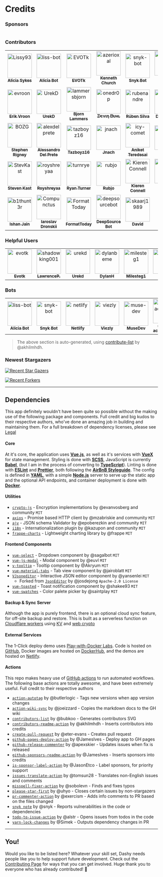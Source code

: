 # Credits

### Sponsors
<!-- readme: sponsors -start -->
<table>
</table>
<!-- readme: sponsors -end -->

### Contributors
<!-- readme: contributors -start -->
<table>
<tr>
    <td align="center">
        <a href="https://github.com/Lissy93">
            <img src="https://avatars.githubusercontent.com/u/1862727?v=4" width="80;" alt="Lissy93"/>
            <br />
            <sub><b>Alicia Sykes</b></sub>
        </a>
    </td>
    <td align="center">
        <a href="https://github.com/liss-bot">
            <img src="https://avatars.githubusercontent.com/u/87835202?v=4" width="80;" alt="liss-bot"/>
            <br />
            <sub><b>Alicia Bot</b></sub>
        </a>
    </td>
    <td align="center">
        <a href="https://github.com/EVOTk">
            <img src="https://avatars.githubusercontent.com/u/45015615?v=4" width="80;" alt="EVOTk"/>
            <br />
            <sub><b>EVOTk</b></sub>
        </a>
    </td>
    <td align="center">
        <a href="https://github.com/azerioxal">
            <img src="https://avatars.githubusercontent.com/u/5369885?v=4" width="80;" alt="azerioxal"/>
            <br />
            <sub><b>Kenneth Church</b></sub>
        </a>
    </td>
    <td align="center">
        <a href="https://github.com/snyk-bot">
            <img src="https://avatars.githubusercontent.com/u/19733683?v=4" width="80;" alt="snyk-bot"/>
            <br />
            <sub><b>Snyk Bot</b></sub>
        </a>
    </td>
    <td align="center">
        <a href="https://github.com/kashif-se">
            <img src="https://avatars.githubusercontent.com/u/5568138?v=4" width="80;" alt="kashif-se"/>
            <br />
            <sub><b>Kashif Sohail</b></sub>
        </a>
    </td></tr>
<tr>
    <td align="center">
        <a href="https://github.com/evroon">
            <img src="https://avatars.githubusercontent.com/u/11857441?v=4" width="80;" alt="evroon"/>
            <br />
            <sub><b>Erik Vroon</b></sub>
        </a>
    </td>
    <td align="center">
        <a href="https://github.com/UrekD">
            <img src="https://avatars.githubusercontent.com/u/38784343?v=4" width="80;" alt="UrekD"/>
            <br />
            <sub><b>UrekD</b></sub>
        </a>
    </td>
    <td align="center">
        <a href="https://github.com/lammersbjorn">
            <img src="https://avatars.githubusercontent.com/u/71191962?v=4" width="80;" alt="lammersbjorn"/>
            <br />
            <sub><b>Bjorn Lammers</b></sub>
        </a>
    </td>
    <td align="center">
        <a href="https://github.com/onedr0p">
            <img src="https://avatars.githubusercontent.com/u/213795?v=4" width="80;" alt="onedr0p"/>
            <br />
            <sub><b>ᗪєνιη ᗷυнʟ</b></sub>
        </a>
    </td>
    <td align="center">
        <a href="https://github.com/rubenandre">
            <img src="https://avatars.githubusercontent.com/u/9402773?v=4" width="80;" alt="rubenandre"/>
            <br />
            <sub><b>Rúben Silva</b></sub>
        </a>
    </td>
    <td align="center">
        <a href="https://github.com/daentech">
            <img src="https://avatars.githubusercontent.com/u/358678?v=4" width="80;" alt="daentech"/>
            <br />
            <sub><b>Dan Gilbert</b></sub>
        </a>
    </td></tr>
<tr>
    <td align="center">
        <a href="https://github.com/BOZG">
            <img src="https://avatars.githubusercontent.com/u/6022344?v=4" width="80;" alt="BOZG"/>
            <br />
            <sub><b>Stephen Rigney</b></sub>
        </a>
    </td>
    <td align="center">
        <a href="https://github.com/alexdelprete">
            <img src="https://avatars.githubusercontent.com/u/7027842?v=4" width="80;" alt="alexdelprete"/>
            <br />
            <sub><b>Alessandro Del Prete</b></sub>
        </a>
    </td>
    <td align="center">
        <a href="https://github.com/tazboyz16">
            <img src="https://avatars.githubusercontent.com/u/12215340?v=4" width="80;" alt="tazboyz16"/>
            <br />
            <sub><b>Tazboyz16</b></sub>
        </a>
    </td>
    <td align="center">
        <a href="https://github.com/jnach">
            <img src="https://avatars.githubusercontent.com/u/33467747?v=4" width="80;" alt="jnach"/>
            <br />
            <sub><b>Jnach</b></sub>
        </a>
    </td>
    <td align="center">
        <a href="https://github.com/icy-comet">
            <img src="https://avatars.githubusercontent.com/u/50461557?v=4" width="80;" alt="icy-comet"/>
            <br />
            <sub><b>Aniket Teredesai</b></sub>
        </a>
    </td>
    <td align="center">
        <a href="https://github.com/XertDev">
            <img src="https://avatars.githubusercontent.com/u/16572811?v=4" width="80;" alt="XertDev"/>
            <br />
            <sub><b>Xert</b></sub>
        </a>
    </td></tr>
<tr>
    <td align="center">
        <a href="https://github.com/StevKast">
            <img src="https://avatars.githubusercontent.com/u/17804308?v=4" width="80;" alt="StevKast"/>
            <br />
            <sub><b>Steven Kast</b></sub>
        </a>
    </td>
    <td align="center">
        <a href="https://github.com/royshreyaa">
            <img src="https://avatars.githubusercontent.com/u/139828242?v=4" width="80;" alt="royshreyaa"/>
            <br />
            <sub><b>Royshreyaa</b></sub>
        </a>
    </td>
    <td align="center">
        <a href="https://github.com/turnrye">
            <img src="https://avatars.githubusercontent.com/u/701035?v=4" width="80;" alt="turnrye"/>
            <br />
            <sub><b>Ryan Turner</b></sub>
        </a>
    </td>
    <td align="center">
        <a href="https://github.com/rubjo">
            <img src="https://avatars.githubusercontent.com/u/42270947?v=4" width="80;" alt="rubjo"/>
            <br />
            <sub><b>Rubjo</b></sub>
        </a>
    </td>
    <td align="center">
        <a href="https://github.com/KierenConnell">
            <img src="https://avatars.githubusercontent.com/u/46445781?v=4" width="80;" alt="KierenConnell"/>
            <br />
            <sub><b>Kieren Connell</b></sub>
        </a>
    </td>
    <td align="center">
        <a href="https://github.com/Singebob">
            <img src="https://avatars.githubusercontent.com/u/24290044?v=4" width="80;" alt="Singebob"/>
            <br />
            <sub><b>Jeremy Chauvin</b></sub>
        </a>
    </td></tr>
<tr>
    <td align="center">
        <a href="https://github.com/b1thunt3r">
            <img src="https://avatars.githubusercontent.com/u/791091?v=4" width="80;" alt="b1thunt3r"/>
            <br />
            <sub><b>Ishan Jain</b></sub>
        </a>
    </td>
    <td align="center">
        <a href="https://github.com/Compunctus">
            <img src="https://avatars.githubusercontent.com/u/5058853?v=4" width="80;" alt="Compunctus"/>
            <br />
            <sub><b>Iaroslav Dronskii</b></sub>
        </a>
    </td>
    <td align="center">
        <a href="https://github.com/FormatToday">
            <img src="https://avatars.githubusercontent.com/u/20515769?v=4" width="80;" alt="FormatToday"/>
            <br />
            <sub><b>FormatToday</b></sub>
        </a>
    </td>
    <td align="center">
        <a href="https://github.com/deepsourcebot">
            <img src="https://avatars.githubusercontent.com/u/60907429?v=4" width="80;" alt="deepsourcebot"/>
            <br />
            <sub><b>DeepSource Bot</b></sub>
        </a>
    </td>
    <td align="center">
        <a href="https://github.com/skaarj1989">
            <img src="https://avatars.githubusercontent.com/u/34756939?v=4" width="80;" alt="skaarj1989"/>
            <br />
            <sub><b>David</b></sub>
        </a>
    </td></tr>
</table>
<!-- readme: contributors -end -->


### Helpful Users
<!-- readme: EVOTk,shadowking001,UrekD,DylanBeMe,MilesTEG1,lu4t -start -->
<table>
<tr>
    <td align="center">
        <a href="https://github.com/evotk">
            <img src="https://avatars.githubusercontent.com/u/45015615?v=4" width="80;" alt="evotk"/>
            <br />
            <sub><b>Evotk</b></sub>
        </a>
    </td>
    <td align="center">
        <a href="https://github.com/shadowking001">
            <img src="https://avatars.githubusercontent.com/u/43928955?v=4" width="80;" alt="shadowking001"/>
            <br />
            <sub><b>LawrenceP.</b></sub>
        </a>
    </td>
    <td align="center">
        <a href="https://github.com/urekd">
            <img src="https://avatars.githubusercontent.com/u/38784343?v=4" width="80;" alt="urekd"/>
            <br />
            <sub><b>Urekd</b></sub>
        </a>
    </td>
    <td align="center">
        <a href="https://github.com/dylanbeme">
            <img src="https://avatars.githubusercontent.com/u/41838333?v=4" width="80;" alt="dylanbeme"/>
            <br />
            <sub><b>DylanH</b></sub>
        </a>
    </td>
    <td align="center">
        <a href="https://github.com/milesteg1">
            <img src="https://avatars.githubusercontent.com/u/29298312?v=4" width="80;" alt="milesteg1"/>
            <br />
            <sub><b>Milesteg1</b></sub>
        </a>
    </td>
    <td align="center">
        <a href="https://github.com/lu4t">
            <img src="https://avatars.githubusercontent.com/u/29571529?v=4" width="80;" alt="lu4t"/>
            <br />
            <sub><b>Lu4t</b></sub>
        </a>
    </td></tr>
</table>
<!-- readme: EVOTk,shadowking001,UrekD,DylanBeMe,MilesTEG1,lu4t -end -->

### Bots
<!-- readme: liss-bot,snyk-bot,netlify,viezly,muse-dev,bots -start -->
<table>
<tr>
    <td align="center">
        <a href="https://github.com/liss-bot">
            <img src="https://avatars.githubusercontent.com/u/87835202?v=4" width="80;" alt="liss-bot"/>
            <br />
            <sub><b>Alicia Bot</b></sub>
        </a>
    </td>
    <td align="center">
        <a href="https://github.com/snyk-bot">
            <img src="https://avatars.githubusercontent.com/u/19733683?v=4" width="80;" alt="snyk-bot"/>
            <br />
            <sub><b>Snyk Bot</b></sub>
        </a>
    </td>
    <td align="center">
        <a href="https://github.com/netlify">
            <img src="https://avatars.githubusercontent.com/u/7892489?v=4" width="80;" alt="netlify"/>
            <br />
            <sub><b>Netlify</b></sub>
        </a>
    </td>
    <td align="center">
        <a href="https://github.com/viezly">
            <img src="https://avatars.githubusercontent.com/u/78649443?v=4" width="80;" alt="viezly"/>
            <br />
            <sub><b>Viezly</b></sub>
        </a>
    </td>
    <td align="center">
        <a href="https://github.com/muse-dev">
            <img src="https://avatars.githubusercontent.com/u/42072939?v=4" width="80;" alt="muse-dev"/>
            <br />
            <sub><b>MuseDev</b></sub>
        </a>
    </td>
    <td align="center">
        <a href="https://github.com/github-actions[bot]">
            <img src="https://avatars.githubusercontent.com/in/15368?v=4" width="80;" alt="github-actions[bot]"/>
            <br />
            <sub><b>github-actions[bot]</b></sub>
        </a>
    </td></tr>
</table>
<!-- readme: liss-bot,snyk-bot,netlify,viezly,muse-dev,bots -end -->

> The above section is auto-generated, using [contribute-list](https://github.com/marketplace/actions/contribute-list) by @akhilmhdh.

### Newest Stargazers

[![Recent Star Gazers](https://reporoster.com/stars/dark/Lissy93/dashy)](https://github.com/Lissy93/dashy/stargazers)

[![Recent Forkers](https://reporoster.com/forks/dark/lissy93/dashy)](https://github.com/lissy93/dashy/network/members)

---

## Dependencies

This app definitely wouldn't have been quite so possible without the making use of the following package and components. Full credit and big kudos to their respective authors, who've done an amazing job in building and maintaining them. For a full breakdown of dependency licenses, please see [Legal](https://github.com/Lissy93/dashy/blob/master/.github/LEGAL.md)

#### Core
At it's core, the application uses [**Vue.js**](https://github.com/vuejs/vue), as well as it's services with [**VueX**](https://vuex.vuejs.org/) for state management. Styling is done with [**SCSS**](https://github.com/sass/sass), JavaScript is currently [**Babel**](https://github.com/babel/babel), (but I am in the process of converting to [**TypeScript**](https://github.com/Microsoft/TypeScript)). Linting is done with [**ESLint**](https://github.com/eslint/eslint) and [**Prettier**](https://prettier.io/), both following the [**AirBnB Styleguide**](https://github.com/airbnb/javascript). The config is defined in [**YAML**](https://github.com/yaml/yaml), with a simple [**Node.js**](https://github.com/nodejs/node) server to serve up the static app and the optional API endpoints, and container deployment is done with [**Docker**](https://www.docker.com/).

#### Utilities
- [`crypto-js`](https://github.com/brix/crypto-js) - Encryption implementations by @evanvosberg and community `MIT`
- [`axios`](https://github.com/axios/axios) - Promise based HTTP client by @mzabriskie and community `MIT`
- [`ajv`](https://github.com/ajv-validator/ajv) - JSON schema Validator by @epoberezkin and community `MIT`
- [`i18n`](https://github.com/kazupon/vue-i18n) - Internationalization plugin by @kazupon and community `MIT`
- [`frappe-charts`](https://github.com/frappe/charts) - Lightweight charting library by @frappe `MIT`

#### Frontend Components
- [`vue-select`](https://github.com/sagalbot/vue-select) - Dropdown component by @sagalbot `MIT`
- [`vue-js-modal`](https://github.com/euvl/vue-js-modal) - Modal component by @euvl `MIT`
- [`v-tooltip`](https://github.com/Akryum/v-tooltip) - Tooltip component by @Akryum `MIT`
- [`vue-material-tabs`](https://github.com/jairoblatt/vue-material-tabs) - Tab view component by @jairoblatt `MIT`
- [`VJsoneditor`](https://github.com/yansenlei/VJsoneditor) - Interactive JSON editor component by @yansenlei `MIT`
  - Forked from [`JsonEditor`](https://github.com/josdejong/jsoneditor) by @josdejong `Apache-2.0 License`
- [`vue-toasted`](https://github.com/shakee93/vue-toasted) - Toast notification component by @shakee93 `MIT`
- [`vue-swatches`](https://github.com/saintplay/vue-swatches) - Color palete picker by @saintplay `MIT`

#### Backup & Sync Server
Although the app is purely frontend, there is an optional cloud sync feature, for off-site backup and restore. This is built as a serverless function on [Cloudflare workers](https://workers.cloudflare.com/) using [KV](https://developers.cloudflare.com/workers/runtime-apis/kv) and [web crypto](https://developers.cloudflare.com/workers/runtime-apis/web-crypto)

#### External Services
The 1-Click deploy demo uses [Play-with-Docker Labs](https://play-with-docker.com/). Code is hosted on [GitHub](https://github.com), Docker images are hosted on [DockerHub](https://hub.docker.com/), and the demos are hosted on [Netlify](https://www.netlify.com/).

#### Actions
This repo makes heavy use of [GitHub actions](https://github.com/features/actions) to run automated workflows. The following base actions are totally awesome, and have been extremely useful. Full credit to their respective authors

- [`action-autotag`](https://github.com/butlerlogic/action-autotag) by @butlerlogic - Tags new versions when app version changes
- [`action-wiki-sync`](https://github.com/joeizzard/action-wiki-sync) by @joeizzard - Copies the markdown docs to the GH wiki
- [`contributors-list`](https://github.com/bubkoo/contributors-list) by @bubkoo - Generates contributors SVG
- [`contributors-readme-action`](https://github.com/akhilmhdh/contributors-readme-action) by @akhilmhdh - Inserts contributors into credits
- [`create-pull-request`](https://github.com/eter-evans/create-pull-request) by @eter-evans - Creates pull request
- [`github-pages-deploy-action`](https://github.com/JamesIves/github-pages-deploy-action) by @JamesIves - Deploy app to GH pages
- [`github-release-commenter`](https://github.com/apexskier/github-release-commenter) by @apexskier - Updates issues when fix is released
- [`github-sponsors-readme-action`](https://github.com/JamesIves/github-sponsors-readme-action) by @JamesIves - Inserts sponsors into credits
- [`is-sponsor-label-action`](https://github.com/JasonEtco/is-sponsor-label-action) by @JasonEtco - Label sponsors, for priority support
- [`issues-translate-action`](https://github.com/tomsun28/issues-translate-action) by @tomsun28 - Translates non-English issues and comments
- [`misspell-fixer-action`](https://github.com/sobolevn/misspell-fixer-action) by @sobolevn - Finds and fixes typos
- [`please-star-first`](https://github.com/uhyo/please-star-first) by @uhyo - Closes certain issues by non-stargazers
- [`pr-commenter-action`](https://github.com/exercism/pr-commenter-action) by @exercism - Adds info comments to PR based on the files changed
- [`snyk note`](https://github.com/snyk/actions/node) by @snyk - Reports vulnerabilities in the code or dependencies
- [`todo-to-issue-action`](https://github.com/alstr/todo-to-issue-action) by @alstr - Opens issues from todos in the code
- [`yarn-lock-changes`](https://github.com/Simek/yarn-lock-changes) by @Simek - Outputs dependency changes in PR

---

## You!
Would you like to be listed here? Whatever your skill set, Dashy needs people like you to help support future development. Check out the [Contributing Page](/docs/contributing.md) for ways that you can get involved. Huge thank you to everyone who has already contributed! 💖
